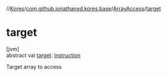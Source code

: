//[Kores](../../../index.md)/[com.github.jonathanxd.kores.base](../index.md)/[ArrayAccess](index.md)/[target](target.md)

# target

[jvm]\
abstract val [target](target.md): [Instruction](../../com.github.jonathanxd.kores/-instruction/index.md)

Target array to access
